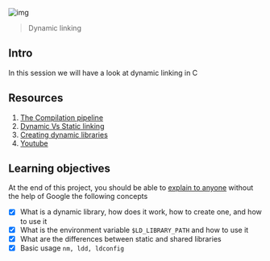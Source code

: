 ![img](https://assets.imaginablefutures.com/media/images/ALX_Logo.max-200x150.png)
> Dynamic linking 

## Intro
In this session we will have a look at dynamic linking in C

## Resources 
1. [The Compilation pipeline](https://www.linkedin.com/pulse/four-stages-compilastion-c-program-agustin-espinoza-saavedra/)
2. [Dynamic Vs Static linking](https://www.youtube.com/watch?v=eW5he5uFBNM)
3. [Creating dynamic libraries](https://www.google.com/search?q=linux+create+dynamic+library)
4. [Youtube](https://www.youtube.com/results?search_query=dynamic+linking)

## Learning objectives 
At the end of this project, you should be able to [explain to anyone](https://fs.blog/feynman-learning-technique/) without the help of  Google the following concepts

* [X] What is a dynamic library, how does it work, how to create one, and how to use it
* [X] What is the environment variable ```$LD_LIBRARY_PATH``` and how to use it
* [X] What are the differences between static and shared libraries
* [X] Basic usage ```nm, ldd, ldconfig```
